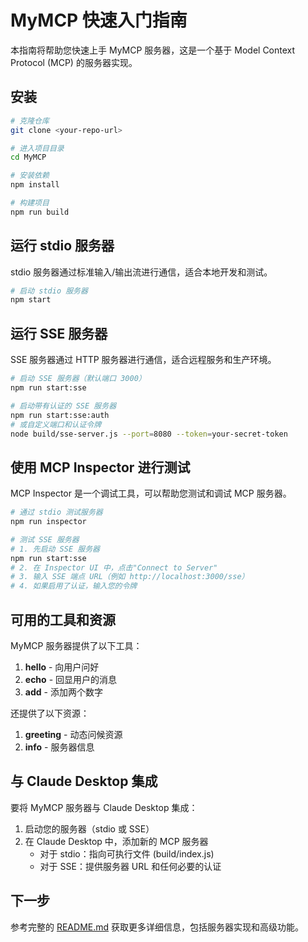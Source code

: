 # MyMCP 快速入门指南

本指南将帮助您快速上手 MyMCP 服务器，这是一个基于 Model Context Protocol (MCP) 的服务器实现。

## 安装

```bash
# 克隆仓库
git clone <your-repo-url>

# 进入项目目录
cd MyMCP

# 安装依赖
npm install

# 构建项目
npm run build
```

## 运行 stdio 服务器

stdio 服务器通过标准输入/输出流进行通信，适合本地开发和测试。

```bash
# 启动 stdio 服务器
npm start
```

## 运行 SSE 服务器

SSE 服务器通过 HTTP 服务器进行通信，适合远程服务和生产环境。

```bash
# 启动 SSE 服务器（默认端口 3000）
npm run start:sse

# 启动带有认证的 SSE 服务器
npm run start:sse:auth
# 或自定义端口和认证令牌
node build/sse-server.js --port=8080 --token=your-secret-token
```

## 使用 MCP Inspector 进行测试

MCP Inspector 是一个调试工具，可以帮助您测试和调试 MCP 服务器。

```bash
# 通过 stdio 测试服务器
npm run inspector

# 测试 SSE 服务器
# 1. 先启动 SSE 服务器
npm run start:sse
# 2. 在 Inspector UI 中，点击"Connect to Server"
# 3. 输入 SSE 端点 URL（例如 http://localhost:3000/sse）
# 4. 如果启用了认证，输入您的令牌
```

## 可用的工具和资源

MyMCP 服务器提供了以下工具：

1. **hello** - 向用户问好
2. **echo** - 回显用户的消息
3. **add** - 添加两个数字

还提供了以下资源：

1. **greeting** - 动态问候资源
2. **info** - 服务器信息

## 与 Claude Desktop 集成

要将 MyMCP 服务器与 Claude Desktop 集成：

1. 启动您的服务器（stdio 或 SSE）
2. 在 Claude Desktop 中，添加新的 MCP 服务器
   - 对于 stdio：指向可执行文件 (build/index.js)
   - 对于 SSE：提供服务器 URL 和任何必要的认证

## 下一步

参考完整的 [README.md](./README.md) 获取更多详细信息，包括服务器实现和高级功能。 